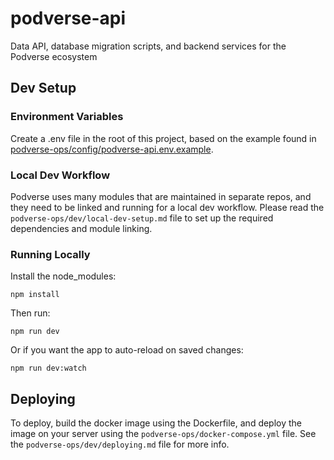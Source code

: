 # podverse-api

Data API, database migration scripts, and backend services for the Podverse ecosystem

## Dev Setup

### Environment Variables

Create a .env file in the root of this project, based on the example found in [podverse-ops/config/podverse-api.env.example](https://github.com/podverse/podverse-ops/tree/database-schema/config).

### Local Dev Workflow

Podverse uses many modules that are maintained in separate repos, and they need to be linked and running for a local dev workflow. Please read the `podverse-ops/dev/local-dev-setup.md` file to set up the required dependencies and module linking.

### Running Locally

Install the node_modules:

```
npm install
```

Then run:

```
npm run dev
```

Or if you want the app to auto-reload on saved changes:

```
npm run dev:watch
```

## Deploying

To deploy, build the docker image using the Dockerfile, and deploy the image on your server using the `podverse-ops/docker-compose.yml` file. See the `podverse-ops/dev/deploying.md` file for more info.
